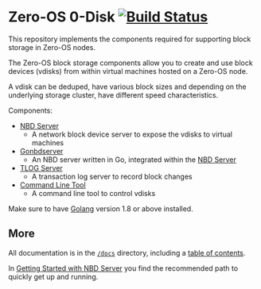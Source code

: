 # Zero-OS 0-Disk [![Build Status](https://travis-ci.org/g8os/blockstor.svg?branch=master)](https://travis-ci.org/g8os/blockstor)

This repository implements the components required for supporting block storage in Zero-OS nodes.

The Zero-OS block storage components allow you to create and use block devices (vdisks) from within virtual machines hosted on a Zero-OS node.

A vdisk can be deduped, have various block sizes and depending on the underlying storage cluster, have different speed characteristics.

Components:
* [NBD Server](nbdserver/)
  - A network block device server to expose the vdisks to virtual machines
* [Gonbdserver](gonbdserver/)
  - An NBD server written in Go, integrated within the [NBD Server](nbdserver/)
* [TLOG Server](tlog/)
  - A transaction log server to record block changes
* [Command Line Tool](g8stor/)
  - A command line tool to control vdisks

Make sure to have [Golang](https://golang.org/) version 1.8 or above installed.

## More

All documentation is in the [`/docs`](./docs) directory, including a [table of contents](/docs/SUMMARY.md).

In [Getting Started with NBD Server](/docs/gettingstarted/gettingstarted.md) you find the recommended path to quickly get up and running.
